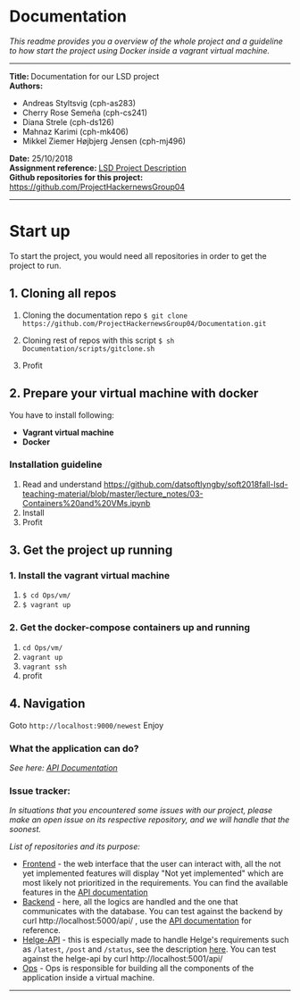 # Documentation
*This readme provides you a overview of the whole project and a guideline to how start the project using Docker inside a vagrant virtual machine.*


***
<b>Title: </b> Documentation for our LSD project <br>
<b>Authors:</b>
- Andreas Styltsvig (cph-as283)
- Cherry Rose Semeña (cph-cs241)
- Diana Strele (cph-ds126)
- Mahnaz Karimi (cph-mk406)
- Mikkel Ziemer Højbjerg Jensen (cph-mj496)

<b>Date:</b> 25/10/2018<br>
<b>Assignment reference: </b> [LSD Project Description](https://github.com/datsoftlyngby/soft2018fall-lsd-teaching-material/blob/master/assignments/01-HN%20Clone%20Task%20Description.ipynb)<br>
<b>Github repositories for this project: </b> https://github.com/ProjectHackernewsGroup04
***

# Start up

To start the project, you would need all repositories in order to get the project to run.

## 1. Cloning all repos

1. Cloning the documentation repo
`$ git clone https://github.com/ProjectHackernewsGroup04/Documentation.git`

2. Cloning rest of repos with this script
`$ sh Documentation/scripts/gitclone.sh`

3. Profit

## 2. Prepare your virtual machine with docker

You have to install following:
* **Vagrant virtual machine**
* **Docker**

### Installation guideline

1. Read and understand
https://github.com/datsoftlyngby/soft2018fall-lsd-teaching-material/blob/master/lecture_notes/03-Containers%20and%20VMs.ipynb
2. Install
3. Profit

## 3. Get the project up running

### 1. Install the vagrant virtual machine
1. `$ cd Ops/vm/`
2. `$ vagrant up`

### 2. Get the docker-compose containers up and running
1. `cd Ops/vm/`
2. `vagrant up`
3. `vagrant ssh`
4. profit

## 4. Navigation

Goto `http://localhost:9000/newest`
Enjoy

### What the application can do?

_See here: [API Documentation](https://github.com/ProjectHackernewsGroup04/Documentation/blob/master/API.md)_

### Issue tracker:
_In situations that you encountered some issues with our project, please make an open issue on its respective repository, and we will handle that the soonest._

_List of repositories and its purpose:_

- [Frontend](https://github.com/ProjectHackernewsGroup04/Frontend) - the web interface that the user can interact with, all the not yet implemented features will display "Not yet implemented" which are most likely not prioritized in the requirements. You can find the available features in the [API documentation](https://github.com/ProjectHackernewsGroup04/Documentation/blob/master/API.md)
- [Backend](https://github.com/ProjectHackernewsGroup04/Backend) - here, all the logics are handled and the one that communicates with the database. You can test against the backend by curl http://localhost:5000/api/	, use the [API documentation](https://github.com/ProjectHackernewsGroup04/Documentation/blob/master/API.md) for reference.
- [Helge-API](https://github.com/ProjectHackernewsGroup04/Helge-api) - this is especially made to handle Helge's requirements such as `/latest`, `/post` and `/status`, see the description [here](https://github.com/cph-cs241/soft2018fall-lsd-teaching-material/blob/master/assignments/03-Minimum_Requirements_and_API_Description.md). You can test against the helge-api by curl http://localhost:5001/api/
- [Ops](https://github.com/ProjectHackernewsGroup04/Ops) - Ops is responsible for building all the components of the application inside a virtual machine.
---
